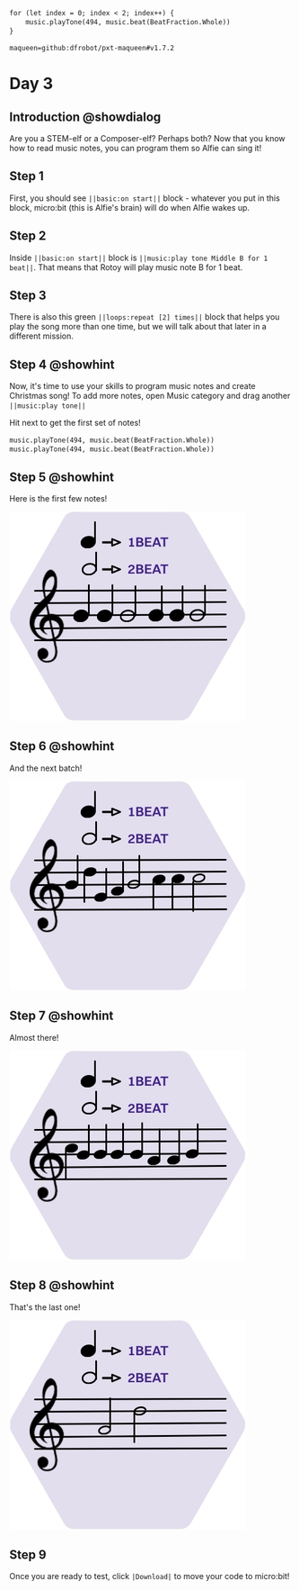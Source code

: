 ```template
for (let index = 0; index < 2; index++) {
    music.playTone(494, music.beat(BeatFraction.Whole))
}
```

```package
maqueen=github:dfrobot/pxt-maqueen#v1.7.2
```

# Day 3

## Introduction @showdialog

Are you a STEM-elf or a Composer-elf? Perhaps both? Now that you know how to read music notes, you can program them so Alfie can sing it!

## Step 1

First, you should see ``||basic:on start||`` block - whatever you put in this block, micro:bit (this is Alfie's brain) will do when Alfie wakes up.

## Step 2

Inside ``||basic:on start||`` block is ``||music:play tone Middle B for 1 beat||``. That means that Rotoy will play music note B for 1 beat.

## Step 3

There is also this green ``||loops:repeat [2] times||`` block that helps you play the song more than one time, but we will talk about that later in a different mission.

## Step 4 @showhint

Now, it's time to use your skills to program music notes and create Christmas song! To add more notes, open Music category and drag another ``||music:play tone||``

Hit next to get the first set of notes!

```block
music.playTone(494, music.beat(BeatFraction.Whole))
music.playTone(494, music.beat(BeatFraction.Whole))
```

## Step 5 @showhint

Here is the first few notes!

![Part 1](https://raw.githubusercontent.com/iKarych/advent_calendar/master/docs/static/jingle_bells_1.jpg)

## Step 6 @showhint

And the next batch!

![Part 2](https://raw.githubusercontent.com/iKarych/advent_calendar/master/docs/static/jingle_bells_2.jpg)

## Step 7 @showhint

Almost there!

![Part 3](https://raw.githubusercontent.com/iKarych/advent_calendar/master/docs/static/jingle_bells_3.jpg)

## Step 8 @showhint

That's the last one!

![Part 4](https://raw.githubusercontent.com/iKarych/advent_calendar/master/docs/static/jingle_bells_4.jpg)

## Step 9

Once you are ready to test, click ``|Download|`` to move your code to micro:bit!